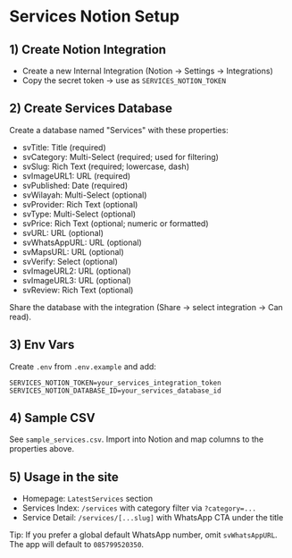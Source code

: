 # Services Notion Setup

## 1) Create Notion Integration
- Create a new Internal Integration (Notion → Settings → Integrations)
- Copy the secret token → use as `SERVICES_NOTION_TOKEN`

## 2) Create Services Database
Create a database named "Services" with these properties:
- svTitle: Title (required)
- svCategory: Multi-Select (required; used for filtering)
- svSlug: Rich Text (required; lowercase, dash)
- svImageURL1: URL (required)
- svPublished: Date (required)
- svWilayah: Multi-Select (optional)
- svProvider: Rich Text (optional)
- svType: Multi-Select (optional)
- svPrice: Rich Text (optional; numeric or formatted)
- svURL: URL (optional)
- svWhatsAppURL: URL (optional)
- svMapsURL: URL (optional)
- svVerify: Select (optional)
- svImageURL2: URL (optional)
- svImageURL3: URL (optional)
- svReview: Rich Text (optional)

Share the database with the integration (Share → select integration → Can read).

## 3) Env Vars
Create `.env` from `.env.example` and add:
```
SERVICES_NOTION_TOKEN=your_services_integration_token
SERVICES_NOTION_DATABASE_ID=your_services_database_id
```

## 4) Sample CSV
See `sample_services.csv`. Import into Notion and map columns to the properties above.

## 5) Usage in the site
- Homepage: `LatestServices` section
- Services Index: `/services` with category filter via `?category=...`
- Service Detail: `/services/[...slug]` with WhatsApp CTA under the title

Tip: If you prefer a global default WhatsApp number, omit `svWhatsAppURL`. The app will default to `085799520350`.